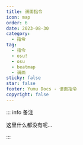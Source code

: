 ```yaml
---
title: 谱面指令
icon: map
order: 6
date: 2023-08-30
category:
  - 指令
tag:
  - 指令
  - osu!
  - osu
  - beatmap
  - 谱面
sticky: false
star: false
footer: Yumu Docs - 谱面指令
copyright: false
---
```


::: info 备注

这里什么都没有呢...

:::